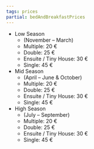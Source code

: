 ```yaml
---
tags: prices
partial: bedAndBreakfastPrices
---
```

<!-- 
| Low Season   | Mid Season  | High Season |
| ---------- | :----------: | -----------: |
|   |   |     |
| Multiple: 20 €   | Multiple: 25 € | Multiple: 30 € |
| Double: 25 € | Double: 30 € | Double: 35 € |
| Ensuite /<br>Tiny House: 30 € | Ensuite /<br> Tiny House: 35 € | Ensuite /<br> Tiny House: 40 €|
| Single: 45 € | Single: 55 € | Single: 65 € | -->

- Low Season
  - (November – March)
  - Multiple: 20 €
  - Double: 25 €
  - Ensuite / Tiny House: 30 €
  - Single: 45 €
- Mid Season
  - (April – June & October)
  - Multiple: 20 €
  - Double: 25 €
  - Ensuite / Tiny House: 30 €
  - Single: 45 €
- High Season
  - (July – September)
  - Multiple: 20 €
  - Double: 25 €
  - Ensuite / Tiny House: 30 €
  - Single: 45 €
